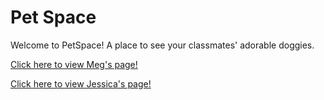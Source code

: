 # Pet Space
Welcome to PetSpace! A place to see your classmates' adorable doggies. 

[Click here to view Meg's page!](home-page.html)

[Click here to view Jessica's page!](https://jessicahopkins.github.io/hello-world/)
